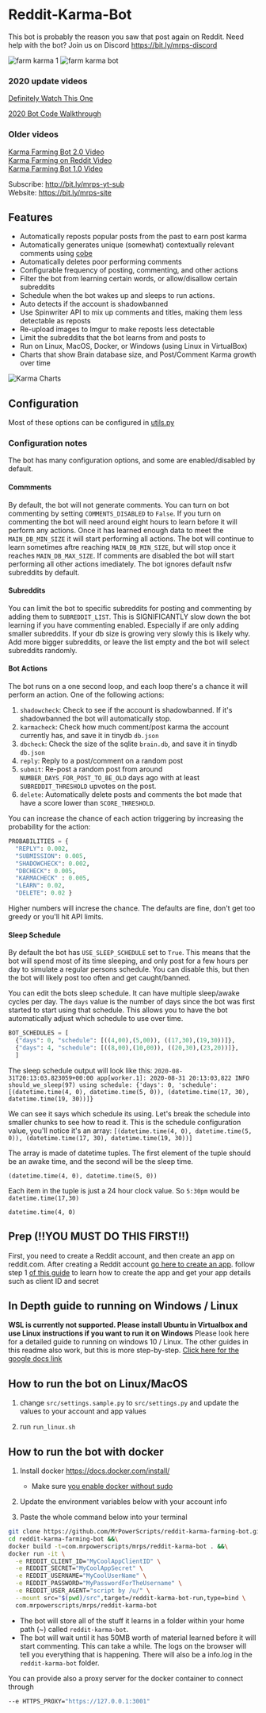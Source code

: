 # Reddit-Karma-Bot

This bot is probably the reason you saw that post again on Reddit. Need help with the bot? Join us on Discord https://bit.ly/mrps-discord 

![farm karma 1](https://user-images.githubusercontent.com/1307942/86540032-7e1a2c00-bef9-11ea-9266-16830c5b9dfa.png)
![farm karma bot](https://user-images.githubusercontent.com/1307942/86153469-a40a8f80-baf9-11ea-80b5-d86dd31108d6.png)

### 2020 update videos
[Definitely Watch This One](https://www.youtube.com/watch?v=nWYRGXesb3I)

[2020 Bot Code Walkthrough](https://www.youtube.com/watch?v=83zWIz3b7o0)

### Older videos

[Karma Farming Bot 2.0 Video](https://www.youtube.com/watch?v=CCMGHepPBso)  
[Karma Farming on Reddit Video](https://www.youtube.com/watch?v=8DrOERA5FGc)  
[Karma Farming Bot 1.0 Video](https://www.youtube.com/watch?v=KgWsqKkDEtI)  

Subscribe: http://bit.ly/mrps-yt-sub  
Website: https://bit.ly/mrps-site  

## Features

- Automatically reposts popular posts from the past to earn post karma
- Automatically generates unique (somewhat) contextually relevant comments using [cobe](https://github.com/pteichman/cobe)
- Automatically deletes poor performing comments
- Configurable frequency of posting, commenting, and other actions
- Filter the bot from learning certain words, or allow/disallow certain subreddits
- Schedule when the bot wakes up and sleeps to run actions.
- Auto detects if the account is shadowbanned
- Use Spinwriter API to mix up comments and titles, making them less detectable as reposts
- Re-upload images to Imgur to make reposts less detectable
- Limit the subreddits that the bot learns from and posts to
- Run on Linux, MacOS, Docker, or Windows (using Linux in VirtualBox)
- Charts that show Brain database size, and Post/Comment Karma growth over time

![Karma Charts](https://user-images.githubusercontent.com/1307942/86981035-67840700-c17d-11ea-9e6b-828e1ad2dd9c.png)

## Configuration

Most of these options can be configured in [utils.py](src/utils.py)

### Configuration notes

The bot has many configuration options, and some are enabled/disabled by default.

#### Commments

By default, the bot will not generate comments. You can turn on bot commenting by setting `COMMENTS_DISABLED` to `False`. If you turn on commenting the bot will need around eight hours to learn before it will perform any actions. Once it has learned enough data to meet the `MAIN_DB_MIN_SIZE` it will start performing all actions. The bot will continue to learn sometimes aftre reaching `MAIN_DB_MIN_SIZE`, but will stop once it reaches `MAIN_DB_MAX_SIZE`. If comments are disabled the bot will start performing all other actions imediately. The bot ignores default nsfw subreddits by default.

#### Subreddits

You can limit the bot to specific subreddits for posting and commenting by adding them to `SUBREDDIT_LIST`. This is SIGNIFICANTLY slow down the bot learning if you have commenting enabled. Especially if are only adding smaller subreddits. If your db size is growing very slowly this is likely why. Add more bigger subreddits, or leave the list empty and the bot will select subreddits randomly.

#### Bot Actions

The bot runs on a one second loop, and each loop there's a chance it will perform an action. One of the following actions:

1. `shadowcheck`: Check to see if the account is shadowbanned. If it's shadowbanned the bot will automatically stop.
1. `karmacheck`: Check how much comment/post karma the account currently has, and save it in tinydb `db.json`
1. `dbcheck`: Check the size of the sqlite `brain.db`, and save it in tinydb `db.json`
1. `reply`: Reply to a post/comment on a random post
1. `submit`: Re-post a random post from around `NUMBER_DAYS_FOR_POST_TO_BE_OLD` days ago with at least `SUBREDDIT_THRESHOLD` upvotes on the post.
1. `delete`: Automatically delete posts and comments the bot made that have a score lower than `SCORE_THRESHOLD`.

You can increase the chance of each action triggering by increasing the probability for the action:

```python
PROBABILITIES = {
  "REPLY": 0.002,
  "SUBMISSION": 0.005,
  "SHADOWCHECK": 0.002,
  "DBCHECK": 0.005,
  "KARMACHECK" : 0.005,
  "LEARN": 0.02,
  "DELETE": 0.02 }
```

Higher numbers will increse the chance. The defaults are fine, don't get too greedy or you'll hit API limits.

#### Sleep Schedule

By default the bot has `USE_SLEEP_SCHEDULE` set to `True`. This means that the bot will spend most of its time sleeping, and only post for a few hours per day to simulate a regular persons schedule. You can disable this, but then the bot will likely post too often and get caught/banned.

You can edit the bots sleep schedule. It can have multiple sleep/awake cycles per day. The `days` value is the number of days since the bot was first started to start using that schedule. This allows you to have the bot automatically adjust which schedule to use over time.

```python
BOT_SCHEDULES = [
  {"days": 0, "schedule": [((4,00),(5,00)), ((17,30),(19,30))]},
  {"days": 4, "schedule": [((8,00),(10,00)), ((20,30),(23,20))]},
  ]
```

The sleep schedule output will look like this:
`2020-08-31T20:13:03.823059+00:00 app[worker.1]: 2020-08-31 20:13:03,822 INFO should_we_sleep(97) using schedule: {'days': 0, 'schedule': [(datetime.time(4, 0), datetime.time(5, 0)), (datetime.time(17, 30), datetime.time(19, 30))]}`

We can see it says which schedule its using. Let's break the schedule into smaller chunks to see how to read it. This is the schedule configuration value, you'll notice it's an array:
`[(datetime.time(4, 0), datetime.time(5, 0)), (datetime.time(17, 30), datetime.time(19, 30))]`

The  array is made of datetime tuples. The first element of the tuple should be an awake time, and the second will be the sleep time.

`(datetime.time(4, 0), datetime.time(5, 0))`

Each item in the tuple is just a 24 hour clock value. So `5:30pm` would be `datetime.time(17,30)`

`datetime.time(4, 0)`

## Prep (!!YOU MUST DO THIS FIRST!!)

First, you need to create a Reddit account, and then create an app on reddit.com. After creating a Reddit account [go here to create an app](https://old.reddit.com/prefs/apps/). follow step 1 [of this guide](https://hackernoon.com/build-a-serverless-reddit-bot-in-3-steps-with-node-js-and-stdlib-sourcecode-e5296b78fc64) to learn how to create the app and get your app details such as client ID and secret

## In Depth guide to running on Windows / Linux

**WSL is currently not supported. Please install Ubuntu in Virtualbox and use Linux instructions if you want to run it on Windows**
Please look here for a detailed guide to running on windows 10 / Linux. The other guides in this readme also work, but this is more step-by-step.
[Click here for the google docs link](https://docs.google.com/document/d/1we5QR5E1nVNz862OG40oic9lnYhULStkWKlprmYlKFo/edit?usp=sharing)

## How to run the bot on Linux/MacOS

1. change `src/settings.sample.py` to `src/settings.py` and update the values to your account and app values

1. run `run_linux.sh`

## How to run the bot with docker

1. Install docker https://docs.docker.com/install/
    - Make sure [you enable docker without sudo](https://docs.docker.com/install/linux/linux-postinstall/)

2. Update the environment variables below with your account info

3. Paste the whole command below into your terminal

```bash
git clone https://github.com/MrPowerScripts/reddit-karma-farming-bot.git &&\
cd reddit-karma-farming-bot &&\
docker build -t=com.mrpowerscripts/mrps/reddit-karma-bot . &&\
docker run -it \
  -e REDDIT_CLIENT_ID="MyCoolAppClientID" \
  -e REDDIT_SECRET="MyCoolAppSecret" \
  -e REDDIT_USERNAME="MyCoolUserName" \
  -e REDDIT_PASSWORD="MyPasswordForTheUsername" \
  -e REDDIT_USER_AGENT="script by /u/" \
  --mount src="$(pwd)/src",target=/reddit-karma-bot-run,type=bind \
  com.mrpowerscripts/mrps/reddit-karma-bot
```

- The bot will store all of the stuff it learns in a folder within your home path (~) called `reddit-karma-bot`.
- The bot will wait until it has 50MB worth of material learned before it will start commenting. This can take a while. The logs on the browser will tell you everything that is happening. There will also be a info.log in the `reddit-karma-bot` folder.

You can provide also a proxy server for the docker container to connect through

```bash
--e HTTPS_PROXY="https://127.0.0.1:3001"
```
